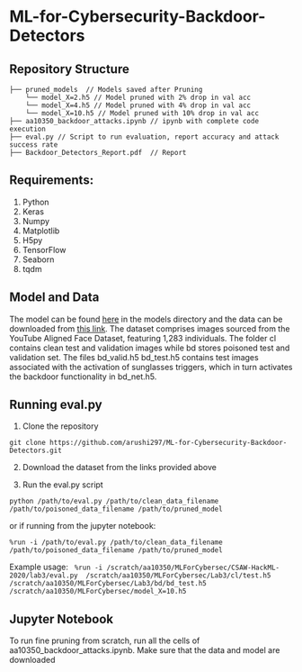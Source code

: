 # ML-for-Cybersecurity-Backdoor-Detectors

## Repository Structure
```
├── pruned_models  // Models saved after Pruning
    └── model_X=2.h5 // Model pruned with 2% drop in val acc
    └── model_X=4.h5 // Model pruned with 4% drop in val acc
    └── model_X=10.h5 // Model pruned with 10% drop in val acc
├── aa10350_backdoor_attacks.ipynb // ipynb with complete code execution
├── eval.py // Script to run evaluation, report accuracy and attack success rate
├── Backdoor_Detectors_Report.pdf  // Report
```
## Requirements:

1. Python 
2. Keras 
3. Numpy
4. Matplotlib 
5. H5py
6. TensorFlow
7. Seaborn
8. tqdm

## Model and Data

The model can be found [here](https://github.com/csaw-hackml/CSAW-HackML-2020/tree/master/lab3) in the models directory and the data can be downloaded from [this link](https://drive.google.com/drive/folders/1Rs68uH8Xqa4j6UxG53wzD0uyI8347dSq?usp=sharing). The dataset comprises images sourced from the YouTube Aligned Face Dataset, featuring 1,283 individuals. The folder cl contains clean test and validation images while bd stores poisoned test and validation set. The files bd_valid.h5 bd_test.h5 contains test images associated with the activation of sunglasses triggers, which in turn activates the backdoor functionality in bd_net.h5.

## Running eval.py

1. Clone the repository
   
```
git clone https://github.com/arushi297/ML-for-Cybersecurity-Backdoor-Detectors.git
```

2. Download the dataset from the links provided above

3. Run the eval.py script

```
python /path/to/eval.py /path/to/clean_data_filename /path/to/poisoned_data_filename /path/to/pruned_model
```
 or if running from the jupyter notebook:
```
%run -i /path/to/eval.py /path/to/clean_data_filename /path/to/poisoned_data_filename /path/to/pruned_model
```
 Example usage: 
```  %run -i /scratch/aa10350/MLForCybersec/CSAW-HackML-2020/lab3/eval.py  /scratch/aa10350/MLForCybersec/Lab3/cl/test.h5  /scratch/aa10350/MLForCybersec/Lab3/bd/bd_test.h5 /scratch/aa10350/MLForCybersec/model_X=10.h5 ```

## Jupyter Notebook

To run fine pruning from scratch, run all the cells of aa10350_backdoor_attacks.ipynb. Make sure that the data and model are downloaded

